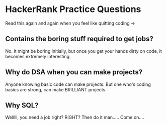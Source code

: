 
# HackerRank Practice Questions
Read this again and again when you feel like quitting coding ->
## Contains the boring stuff required to get jobs?
No. It might be boring initially, but once you get your hands dirty on code, it becomes extremely interesting.
## Why do DSA when you can make projects?
Anyone knowing basic code can make projects. But one who's coding basics are strong, can make BRILLIANT projects.
## Why SQL?
Welllll, you need a job right? RIGHT? Then do it man..... Come on....
